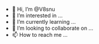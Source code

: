 - 👋 Hi, I’m @V8snu
- 👀 I’m interested in ...
- 🌱 I’m currently learning ...
- 💞️ I’m looking to collaborate on ...
- 📫 How to reach me ...

<!---
V8snu/V8snu is a ✨ special ✨ repository because its `README.md` (this file) appears on your GitHub profile.
You can click the Preview link to take a look at your changes.
--->
